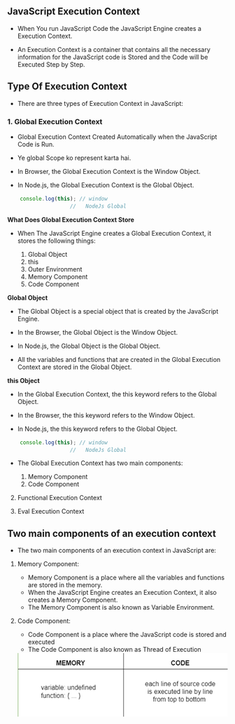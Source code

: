 ## JavaScript Execution Context

- When You run JavaScript Code the JavaScript Engine creates a  Execution Context.

- An Execution Context is a container that contains all the necessary information for the JavaScript code is Stored and the Code will be Executed Step by Step.



## Type Of Execution Context

- There are three types of Execution Context in JavaScript:

### 1. Global Execution Context

- Global Execution Context Created Automatically when the JavaScript Code is Run.

- Ye global Scope ko represent karta hai.

- In Browser, the Global Execution Context is the Window Object.

- In Node.js, the Global Execution Context is the Global Object.

```js
    console.log(this); // window
                    //   NodeJs Global
```

**What Does Global Execution Context Store**


- When The JavaScript Engine creates a Global Execution Context, it stores the following things:

    1. Global Object
    2. this
    3. Outer Environment
    4. Memory Component
    5. Code Component

**Global Object**

- The Global Object is a special object that is created by the JavaScript Engine.

- In the Browser, the Global Object is the Window Object.

- In Node.js, the Global Object is the Global Object.

- All the variables and functions that are created in the Global Execution Context are stored in the Global Object.


**this Object**

- In the Global Execution Context, the this keyword refers to the Global Object.

- In the Browser, the this keyword refers to the Window Object.

- In Node.js, the this keyword refers to the Global Object.

````js
    console.log(this); // window
                    //   NodeJs Global
````





























- The Global Execution Context has two main components:

    1. Memory Component
    2. Code Component

2. Functional Execution Context

3. Eval Execution Context












## Two main components of an execution context

- The two main components of an execution context in JavaScript are:

1. Memory Component:
    - Memory Component is a place where all the variables and functions are stored in the memory.
    - When the JavaScript Engine creates an Execution Context, it also creates a Memory Component.
    - The Memory Component is also known as Variable Environment.

2. Code Component:
    - Code Component is a place where the JavaScript code is stored and executed
    - The Code Component is also known as Thread of Execution


    <img src="./Image/img1.png">